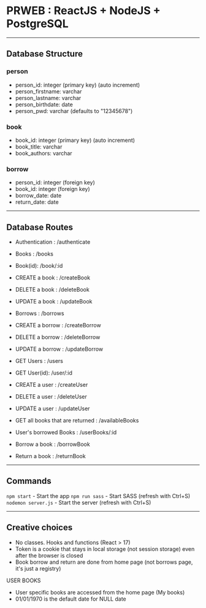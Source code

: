 # PRWEB : ReactJS + NodeJS + PostgreSQL

----------------------------
## Database Structure

### person
* person_id: integer (primary key) (auto increment)
* person_firstname: varchar
* person_lastname: varchar
* person_birthdate: date
* person_pwd: varchar (defaults to "12345678")

### book
* book_id: integer (primary key) (auto increment)
* book_title: varchar
* book_authors: varchar

### borrow
* person_id: integer (foreign key) 
* book_id: integer (foreign key)
* borrow_date: date
* return_date: date

----------------------------
## Database Routes

* Authentication : /authenticate

* Books : /books
* Book(id): /book/:id
* CREATE a book : /createBook
* DELETE a book : /deleteBook
* UPDATE a book : /updateBook

* Borrows : /borrows
* CREATE a borrow : /createBorrow
* DELETE a borrow : /deleteBorrow
* UPDATE a borrow : /updateBorrow

* GET Users : /users
* GET User(id): /user/:id
* CREATE a user : /createUser
* DELETE a user : /deleteUser
* UPDATE a user : /updateUser

* GET all books that are returned : /availableBooks

* User's borrowed Books : /userBooks/:id
* Borrow a book : /borrowBook
* Return a book : /returnBook

----------------------------
## Commands

`npm start` - Start the app
`npm run sass` - Start SASS (refresh with Ctrl+S)
`nodemon server.js` - Start the server (refresh with Ctrl+S)

----------------------------
## Creative choices

- No classes. Hooks and functions (React > 17)
- Token is a cookie that stays in local storage (not session storage) even after the browser is closed
- Book borrow and return are done from home page (not borrows page, it's just a registry)

USER BOOKS
- User specific books are accessed from the home page (My books) 
- 01/01/1970 is the default date for NULL date
